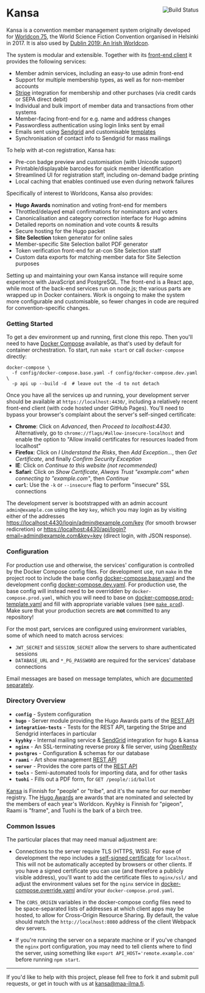 <div class="main-title">
<a class="badge" href="http://travis-ci.org/maailma/kansa">
<img align="right" src="https://api.travis-ci.org/maailma/kansa.svg?branch=master" alt="Build Status">
</a>
<h1>Kansa</h1>
</div>

Kansa is a convention member management system originally developed for [Worldcon 75](http://www.worldcon.fi),
the World Science Fiction Convention organised in Helsinki in 2017. It is also used by
[Dublin 2019: An Irish Worldcon](https://dublin2019.com/).

The system is modular and extensible. Together with its
[front-end client](https://github.com/maailma/kansa-client) it provides the following services:

- Member admin services, including an easy-to use admin front-end
- Support for multiple membership types, as well as for non-member accounts
- [Stripe](https://stripe.com/) integration for membership and other purchases (via credit cards or
  SEPA direct debit)
- Individual and bulk import of member data and transactions from other systems
- Member-facing front-end for e.g. name and address changes
- Passwordless authentication using login links sent by email
- Emails sent using [Sendgrid](https://sendgrid.com/) and customisable
  [templates](config/message-templates/)
- Synchronisation of contact info to Sendgrid for mass mailings

To help with at-con registration, Kansa has:

- Pre-con badge preview and customisation (with Unicode support)
- Printable/displayable barcodes for quick member identification
- Streamlined UI for registration staff, including on-demand badge printing
- Local caching that enables continued use even during network failures

Specifically of interest to Worldcons, Kansa also provides:

- **Hugo Awards** nomination and voting front-end for members
- Throttled/delayed email confirmations for nominators and voters
- Canonicalisation and category correction interface for Hugo admins
- Detailed reports on nomination and vote counts & results
- Secure hosting for the Hugo packet
- **Site Selection** token generator for online sales
- Member-specific Site Selection ballot PDF generator
- Token verification front-end for at-con Site Selection staff
- Custom data exports for matching member data for Site Selection purposes

Setting up and maintaining your own Kansa instance will require some experience with JavaScript and
PostgreSQL. The front-end is a React app, while most of the back-end services run on node.js; the
various parts are wrapped up in Docker containers. Work is ongoing to make the system more
configurable and customisable, so fewer changes in code are required for convention-specific changes.

### Getting Started

To get a dev environment up and running, first clone this repo. Then you'll need to have
[Docker Compose](https://docs.docker.com/compose/) available, as that's used by default for
container orchestration. To start, run `make start` or call `docker-compose` directly:

```
docker-compose \
  -f config/docker-compose.base.yaml -f config/docker-compose.dev.yaml \
  -p api up --build -d  # leave out the -d to not detach
```

Once you have all the services up and running, your development server should be available at
`https://localhost:4430/`, including a relatively recent front-end client (with code hosted under
GitHub Pages). You'll need to bypass your browser's complaint about the server's self-singed
certificate:

- **Chrome**: Click on _Advanced_, then _Proceed to localhost:4430_. Alternatively, go to
  `chrome://flags/#allow-insecure-localhost` and enable the option to "Allow invalid certificates
  for resources loaded from localhost"
- **Firefox**: Click on _I Understand the Risks_, then _Add Exception..._, then _Get
  Certificate_, and finally _Confirm Security Exception_
- **IE**: Click on _Continue to this website (not recommended)_
- **Safari**: Click on _Show Certificate_, _Always Trust "example.com" when connecting to
  "example.com"_, then _Continue_
- **`curl`**: Use the `-k` or `--insecure` flag to perform "insecure" SSL connections

The development server is bootstrapped with an admin account `admin@example.com` using the key
`key`, which you may login as by visiting either of the addresses
<https://localhost:4430/login/admin@example.com/key> (for smooth browser redicretion) or
<https://localhost:4430/api/login?email=admin@example.com&key=key> (direct login, with JSON response).

### Configuration

For production use and otherwise, the services' configuration is controlled by the Docker Compose
config files. For development use, run `make` in the project root to include the base config
[docker-compose.base.yaml](config/docker-compose.base.yaml) and the development config
[docker-compose.dev.yaml](config/docker-compose.dev.yaml). For production use, the base config will
instead need to be overridden by `docker-compose.prod.yaml`, which you will need to base on
[docker-compose.prod-template.yaml](config/docker-compose.prod-template.yaml) and fill with
appropriate variable values (see [`make prod`](Makefile)). Make sure that your production secrets
are **not** committed to any repository!

For the most part, services are configured using environment variables, some of which need to match
across services:

- `JWT_SECRET` and `SESSION_SECRET` allow the servers to share authenticated sessions
- `DATABASE_URL` and `*_PG_PASSWORD` are required for the services' database connections

Email messages are based on message templates, which are
[documented separately](config/message-templates/README.md).

### Directory Overview

- **`config`** - System configuration
- **`hugo`** - Server module providing the Hugo Awards parts of the [REST API](docs/hugo.md)
- **`integration-tests`** - Tests for the REST API, targeting the Stripe and Sendgrid interfaces in particular
- **`kyyhky`** - Internal mailing service & [SendGrid](https://sendgrid.com/) integration for hugo & kansa
- **`nginx`** - An SSL-terminating reverse proxy & file server, using [OpenResty](https://openresty.org/)
- **`postgres`** - Configuration & schemas for our database
- **`raami`** - Art show management [REST API](docs/raami.md)
- **`server`** - Provides the core parts of the [REST API](docs/index.md)
- **`tools`** - Semi-automated tools for importing data, and for other tasks
- **`tuohi`** - Fills out a PDF form, for `GET /people/:id/ballot`

[Kansa](https://en.wiktionary.org/wiki/kansa#Finnish) is Finnish for "people" or "tribe", and it's
the name for our member registry. The [Hugo Awards](http://www.thehugoawards.org/) are awards that
are nominated and selected by the members of each year's Worldcon. Kyyhky is Finnish for "pigeon",
Raami is "frame", and Tuohi is the bark of a birch tree.

### Common Issues

The particular places that may need manual adjustment are:

- Connections to the server require TLS (HTTPS, WSS). For ease of development the repo includes a
  [self-signed certificate](http://www.selfsignedcertificate.com/) for `localhost`. This will not
  be automatically accepted by browsers or other clients. If you have a signed certificate you can
  use (and therefore a publicly visible address), you'll want to add the certificate files to
  `nginx/ssl/` and adjust the environment values set for the `nginx` service in
  [docker-compose.override.yaml](config/docker-compose.override.yaml) and/or your
  `docker-compose.prod.yaml`.

- The `CORS_ORIGIN` variables in the docker-compose config files need to be space-separated lists of
  addresses at which client apps may be hosted, to allow for Cross-Origin Resource Sharing. By
  default, the value should match the `http://localhost:8080` address of the client Webpack dev
  servers.

- If you're running the server on a separate machine or if you've changed the `nginx` port
  configuration, you may need to tell clients where to find the server, using something like
  `export API_HOST='remote.example.com'` before running `npm start`.

---

If you'd like to help with this project, please fell free to fork it and submit pull requests, or
get in touch with us at [kansa@maa-ilma.fi](mailto:kansa@maa-ilma.fi).

